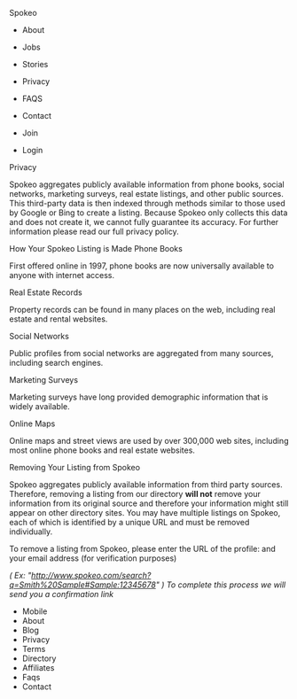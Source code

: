 Spokeo

*   About
*   Jobs
*   Stories
*   Privacy
*   FAQS
*   Contact

*   Join
*   Login

Privacy

Spokeo aggregates publicly available information from phone books, social networks, marketing surveys, real estate listings, and other public sources. This third-party data is then indexed through methods similar to those used by Google or Bing to create a listing. Because Spokeo only collects this data and does not create it, we cannot fully guarantee its accuracy. For further information please read our full privacy policy.

How Your Spokeo Listing is Made Phone Books

First offered online in 1997, phone books are now universally available to anyone with internet access.

Real Estate Records

Property records can be found in many places on the web, including real estate and rental websites.

Social Networks

Public profiles from social networks are aggregated from many sources, including search engines.

Marketing Surveys

Marketing surveys have long provided demographic information that is widely available.

Online Maps

Online maps and street views are used by over 300,000 web sites, including most online phone books and real estate websites.

Removing Your Listing from Spokeo

Spokeo aggregates publicly available information from third party sources. Therefore, removing a listing from our directory **will not** remove your information from its original source and therefore your information might still appear on other directory sites. You may have multiple listings on Spokeo, each of which is identified by a unique URL and must be removed individually.

To remove a listing from Spokeo, please enter the URL of the profile: and your email address (for verification purposes)

_( Ex: "http://www.spokeo.com/search?q=Smith%20Sample#Sample:12345678" )_ _To complete this process we will send you a confirmation link_

*   Mobile
*   About
*   Blog
*   Privacy
*   Terms
*   Directory
*   Affiliates
*   Faqs
*   Contact